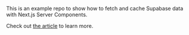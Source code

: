 This is an example repo to show how to fetch and cache Supabase data with Next.js Server Components.

Check out [the article](https://khuknasoft.com/blog/fetching-and-caching-supabase-data-in-next-js-server-components) to learn more.
